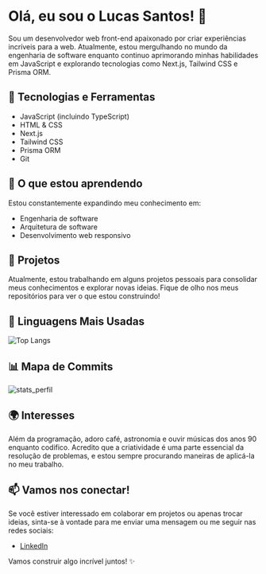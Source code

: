 # Olá, eu sou o Lucas Santos! 👋

Sou um desenvolvedor web front-end apaixonado por criar experiências incríveis para a web. Atualmente, estou mergulhando no mundo da engenharia de software enquanto continuo aprimorando minhas habilidades em JavaScript e explorando tecnologias como Next.js, Tailwind CSS e Prisma ORM.

## 🔧 Tecnologias e Ferramentas

- JavaScript (incluindo TypeScript)
- HTML & CSS
- Next.js
- Tailwind CSS
- Prisma ORM
- Git

## 🌱 O que estou aprendendo

Estou constantemente expandindo meu conhecimento em:

- Engenharia de software
- Arquitetura de software
- Desenvolvimento web responsivo

## 🚀 Projetos

Atualmente, estou trabalhando em alguns projetos pessoais para consolidar meus conhecimentos e explorar novas ideias. Fique de olho nos meus repositórios para ver o que estou construindo!

## 🌟 Linguagens Mais Usadas

![Top Langs](https://github-readme-stats.vercel.app/api/top-langs/?username=lucas-santos-developpeur&layout=compact)

## 📊 Mapa de Commits

![stats_perfil](https://github-readme-stats.vercel.app/api?username=lucas-santos-developpeur&show_icons=true&theme=radical)

## 🌍 Interesses

Além da programação, adoro café, astronomia e ouvir músicas dos anos 90 enquanto codifico. Acredito que a criatividade é uma parte essencial da resolução de problemas, e estou sempre procurando maneiras de aplicá-la no meu trabalho.

## 📫 Vamos nos conectar!

Se você estiver interessado em colaborar em projetos ou apenas trocar ideias, sinta-se à vontade para me enviar uma mensagem ou me seguir nas redes sociais:

- [LinkedIn](https://www.linkedin.com/in/lucas-santos-developer)

Vamos construir algo incrível juntos! ✨

